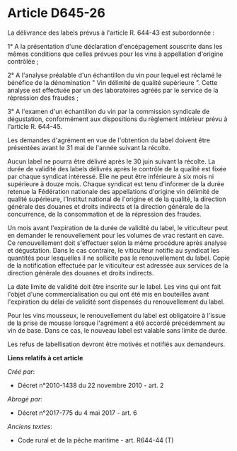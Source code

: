 # Article D645-26

La délivrance des labels prévus à l'article R. 644-43 est subordonnée : 

1° A la présentation d'une déclaration d'encépagement souscrite dans les mêmes conditions que celles prévues pour les vins à
appellation d'origine contrôlée ; 

2° A l'analyse préalable d'un échantillon du vin pour lequel est réclamé le bénéfice de la dénomination " Vin délimité de
qualité supérieure ”. Cette analyse est effectuée par un des laboratoires agréés par le service de la répression des
fraudes ; 

3° A l'examen d'un échantillon du vin par la commission syndicale de dégustation, conformément aux dispositions du règlement
intérieur prévu à l'article R. 644-45. 

Les demandes d'agrément en vue de l'obtention du label doivent être présentées avant le 31 mai de l'année suivant la
récolte. 

Aucun label ne pourra être délivré après le 30 juin suivant la récolte. La durée de validité des labels délivrés après le
contrôle de la qualité est fixée par chaque syndicat intéressé. Elle ne peut être inférieure à six mois ni supérieure à douze
mois. Chaque syndicat est tenu d'informer de la durée retenue la Fédération nationale des appellations d'origine vin délimité
de qualité supérieure, l'Institut national de l'origine et de la qualité, la direction générale des douanes et droits
indirects et la direction générale de la concurrence, de la consommation et de la répression des fraudes. 

Un mois avant l'expiration de la durée de validité du label, le viticulteur peut en demander le renouvellement pour les
volumes de vrac restant en cave. Ce renouvellement doit s'effectuer selon la même procédure après analyse et dégustation.
Dans le cas contraire, le viticulteur notifie au syndicat les quantités pour lesquelles il ne sollicite pas le renouvellement
du label. Copie de la notification effectuée par le viticulteur est adressée aux services de la direction générale des
douanes et droits indirects. 

La date limite de validité doit être inscrite sur le label. Les vins qui ont fait l'objet d'une commercialisation ou qui ont
été mis en bouteilles avant l'expiration du délai de validité sont dispensés du renouvellement du label. 

Pour les vins mousseux, le renouvellement du label est obligatoire à l'issue de la prise de mousse lorsque l'agrément a été
accordé précédemment au vin de base. Dans ce cas, le nouveau label est valable sans limite de durée. 

Les refus de labellisation devront être motivés et notifiés aux demandeurs.

**Liens relatifs à cet article**

_Créé par_:

  - Décret n°2010-1438 du 22 novembre 2010 - art. 2

_Abrogé par_:

  - Décret n°2017-775 du 4 mai 2017 - art. 6

_Anciens textes_:

  - Code rural et de la pêche maritime - art. R644-44 (T)
